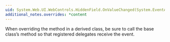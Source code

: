 ```yaml
---
uid: System.Web.UI.WebControls.HiddenField.OnValueChanged(System.EventArgs)
additional_notes.overrides: *content
---
```


<p>When overriding the <xref href="System.Web.UI.WebControls.HiddenField.OnValueChanged(System.EventArgs)"></xref> method in a derived class, be sure to call the base class’s <xref href="System.Web.UI.WebControls.HiddenField.OnValueChanged(System.EventArgs)"></xref> method so that registered delegates receive the event.</p>


